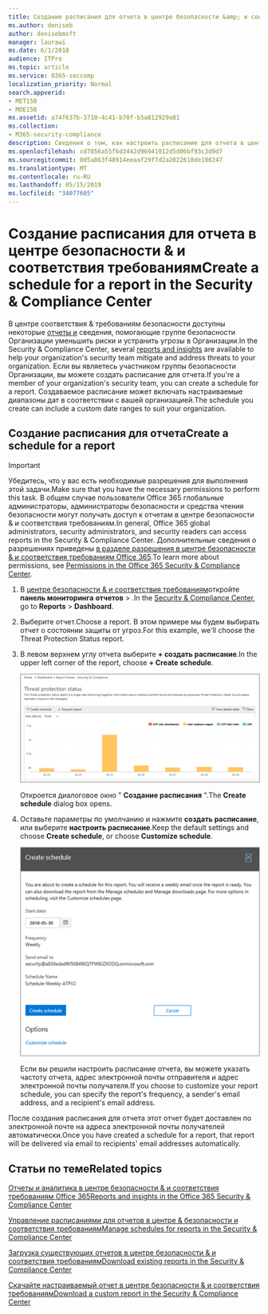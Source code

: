```yaml
---
title: Создание расписания для отчета в центре безопасности &amp; и соответствия требованиям
ms.author: deniseb
author: denisebmsft
manager: laurawi
ms.date: 6/1/2018
audience: ITPro
ms.topic: article
ms.service: O365-seccomp
localization_priority: Normal
search.appverid:
- MET150
- MOE150
ms.assetid: a74f637b-3710-4c41-b70f-b5a812929a81
ms.collection:
- M365-security-compliance
description: Сведения о том, как настроить расписание для отчета в центре безопасности &amp; и соответствия требованиям.
ms.openlocfilehash: cd7856a55f6d3442d96941012d5d06bf93c3d9d7
ms.sourcegitcommit: 0d5a863f48914eeaaf29f7d2a2022618de186247
ms.translationtype: MT
ms.contentlocale: ru-RU
ms.lasthandoff: 05/15/2019
ms.locfileid: "34077605"
---
```

# <a name="create-a-schedule-for-a-report-in-the-security-amp-compliance-center"></a><span data-ttu-id="32218-103">Создание расписания для отчета в центре безопасности &amp; и соответствия требованиям</span><span class="sxs-lookup"><span data-stu-id="32218-103">Create a schedule for a report in the Security &amp; Compliance Center</span></span>

<span data-ttu-id="32218-104">В центре соответствия &amp; требованиям безопасности доступны некоторые [отчеты и](reports-and-insights-in-security-and-compliance.md) сведения, помогающие группе безопасности Организации уменьшить риски и устранить угрозы в Организации.</span><span class="sxs-lookup"><span data-stu-id="32218-104">In the Security &amp; Compliance Center, several [reports and insights](reports-and-insights-in-security-and-compliance.md) are available to help your organization's security team mitigate and address threats to your organization.</span></span> <span data-ttu-id="32218-105">Если вы являетесь участником группы безопасности Организации, вы можете создать расписание для отчета.</span><span class="sxs-lookup"><span data-stu-id="32218-105">If you're a member of your organization's security team, you can create a schedule for a report.</span></span> <span data-ttu-id="32218-106">Создаваемое расписание может включать настраиваемые диапазоны дат в соответствии с вашей организацией.</span><span class="sxs-lookup"><span data-stu-id="32218-106">The schedule you create can include a custom date ranges to suit your organization.</span></span> 
  
## <a name="create-a-schedule-for-a-report"></a><span data-ttu-id="32218-107">Создание расписания для отчета</span><span class="sxs-lookup"><span data-stu-id="32218-107">Create a schedule for a report</span></span>

> [!IMPORTANT]
> <span data-ttu-id="32218-108">Убедитесь, что у вас есть необходимые разрешения для выполнения этой задачи.</span><span class="sxs-lookup"><span data-stu-id="32218-108">Make sure that you have the necessary permissions to perform this task.</span></span> <span data-ttu-id="32218-109">В общем случае пользователи Office 365 глобальные администраторы, администраторы безопасности и средства чтения безопасности могут получать доступ к отчетам в центре безопасности &amp; и соответствия требованиям.</span><span class="sxs-lookup"><span data-stu-id="32218-109">In general, Office 365 global administrators, security administrators, and security readers can access reports in the Security &amp; Compliance Center.</span></span> <span data-ttu-id="32218-110">Дополнительные сведения о разрешениях приведены [в разделе разрешения в центре безопасности &amp; и соответствия требованиям Office 365](permissions-in-the-security-and-compliance-center.md).</span><span class="sxs-lookup"><span data-stu-id="32218-110">To learn more about permissions, see [Permissions in the Office 365 Security &amp; Compliance Center](permissions-in-the-security-and-compliance-center.md).</span></span>
  
1. <span data-ttu-id="32218-111">В [центре безопасности &amp; и соответствия требованиям](https://protection.office.com)откройте **панель мониторинга** **отчетов** \> .</span><span class="sxs-lookup"><span data-stu-id="32218-111">In the [Security &amp; Compliance Center](https://protection.office.com), go to **Reports** \> **Dashboard**.</span></span>
    
2. <span data-ttu-id="32218-112">Выберите отчет.</span><span class="sxs-lookup"><span data-stu-id="32218-112">Choose a report.</span></span> <span data-ttu-id="32218-113">В этом примере мы будем выбирать отчет о состоянии защиты от угроз.</span><span class="sxs-lookup"><span data-stu-id="32218-113">For this example, we'll choose the Threat Protection Status report.</span></span>
    
3. <span data-ttu-id="32218-114">В левом верхнем углу отчета выберите **+ создать расписание**.</span><span class="sxs-lookup"><span data-stu-id="32218-114">In the upper left corner of the report, choose **+ Create schedule**.</span></span>
    
    ![Вы можете создать расписание для отчетов в центре безопасности &amp; и соответствия требованиям.](media/2311327c-14f6-4a17-b604-0c9ff2d485d1.png)
  
    <span data-ttu-id="32218-116">Откроется диалоговое окно " **Создание расписания** ".</span><span class="sxs-lookup"><span data-stu-id="32218-116">The **Create schedule** dialog box opens.</span></span> 
    
4. <span data-ttu-id="32218-117">Оставьте параметры по умолчанию и нажмите **создать расписание**, или выберите **настроить расписание**.</span><span class="sxs-lookup"><span data-stu-id="32218-117">Keep the default settings and choose **Create schedule**, or choose **Customize schedule**.</span></span>
    
    ![Вы можете использовать параметры по умолчанию или настроить расписание отчетов](media/04fac327-8f73-4711-8319-58c11880fd96.png)
  
    <span data-ttu-id="32218-119">Если вы решили настроить расписание отчета, вы можете указать частоту отчета, адрес электронной почты отправителя и адрес электронной почты получателя.</span><span class="sxs-lookup"><span data-stu-id="32218-119">If you choose to customize your report schedule, you can specify the report's frequency, a sender's email address, and a recipient's email address.</span></span> 
    
<span data-ttu-id="32218-120">После создания расписания для отчета этот отчет будет доставлен по электронной почте на адреса электронной почты получателей автоматически.</span><span class="sxs-lookup"><span data-stu-id="32218-120">Once you have created a schedule for a report, that report will be delivered via email to recipients' email addresses automatically.</span></span> 
  
## <a name="related-topics"></a><span data-ttu-id="32218-121">Статьи по теме</span><span class="sxs-lookup"><span data-stu-id="32218-121">Related topics</span></span>

[<span data-ttu-id="32218-122">Отчеты и аналитика в центре безопасности &amp; и соответствия требованиям Office 365</span><span class="sxs-lookup"><span data-stu-id="32218-122">Reports and insights in the Office 365 Security &amp; Compliance Center</span></span>](reports-and-insights-in-security-and-compliance.md)
  
[<span data-ttu-id="32218-123">Управление расписаниями для отчетов в центре &amp; безопасности и соответствия требованиям</span><span class="sxs-lookup"><span data-stu-id="32218-123">Manage schedules for reports in the Security &amp; Compliance Center</span></span>](manage-schedules-for-multiple-reports.md)
  
[<span data-ttu-id="32218-124">Загрузка существующих отчетов в центре безопасности &amp; и соответствия требованиям</span><span class="sxs-lookup"><span data-stu-id="32218-124">Download existing reports in the Security &amp; Compliance Center</span></span>](download-existing-reports.md)
  
[<span data-ttu-id="32218-125">Скачайте настраиваемый отчет в центре безопасности &amp; и соответствия требованиям</span><span class="sxs-lookup"><span data-stu-id="32218-125">Download a custom report in the Security &amp; Compliance Center</span></span>](set-up-and-download-a-custom-report.md)
  

